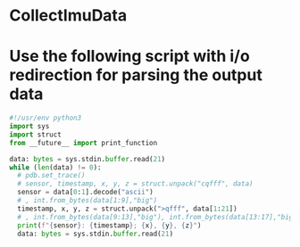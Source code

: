 # CollectImuData
# Use the following script with i/o redirection for parsing the output data
```py
#!/usr/env python3
import sys
import struct
from __future__ import print_function

data: bytes = sys.stdin.buffer.read(21)
while (len(data) != 0):
  # pdb.set_trace()
  # sensor, timestamp, x, y, z = struct.unpack("cqfff", data)
  sensor = data[0:1].decode("ascii")
  # , int.from_bytes(data[1:9],"big")
  timestamp, x, y, z = struct.unpack(">qfff", data[1:21])
  # , int.from_bytes(data[9:13],"big"), int.from_bytes(data[13:17],"big"), int.from_bytes(data[17:21],"big")
  print(f"{sensor}: {timestamp}; {x}, {y}, {z}")
  data: bytes = sys.stdin.buffer.read(21)
```
